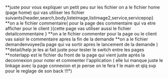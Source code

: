 **juste pour vous expliquer un petit peu sur les fichier 
on a le fichier home (page home) qui vas utiliser les fichier suivants{header,search,body,listeimage,listimage2,service,servicepop}
**on a le fichier commentaire( pour la page des commentaire qui va etre afficher pour le client ){cette page vas utiliser aussi le fichier detailcommentaire }
**on a le fichier commenter pour la page ou le client vas saisir le commentaire apres la fin de la demande 
**on a le fichier demandenvoyee(la page qui va sortir apres le lancement de la demande )
**detail/help je les ai fait juste pour tester le switch entre les pages 
**noterlapp est le fichier du front de la page qui vient juste après la deconnexion pour noter et commenter l'application ( elle lui manque juste le linkage avec la page connexion et je pense on le fera f le main et qlq svp pour le reglage de  son back !!!°) 

